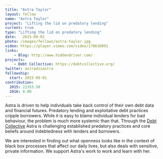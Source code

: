 ```yaml
---
title: "Astra Taylor"
layout: fellow
name: "Astra Taylor"
project: "Lifting the lid on predatory lending"
current: true
type: "Lifting the lid on predatory lending"
date:   2015-09-01
photo: /images/fellows/astra-taylor.jpg
video: https://player.vimeo.com/video/178610891
links:
    - Blog: http://www.hiddendriver.com/
projects:
    - Debt Collective: https://debtcollective.org/
twitter: astradisastra
fellowship:
  start: 2015-09-01
contribution:
  2015: 22353.58
  2016: 0.00
---
```


Astra is driven to help individuals take back control of their own debt data and financial futures. Predatory lending and exploitative debt practices cripple borrowers. While it is easy to blame individual lenders for bad behaviour, the problem is much more systemic than that. Through the [Debt Collective](https://debtcollective.org/) Astra is challenging established predatory practices and core beliefs around indebtedness with lenders and borrowers.

We are interested in finding out what openness looks like in the context of black box processes that affect our daily lives, but also deals with sensitive, private information. We support Astra's work to work and learn with her.
